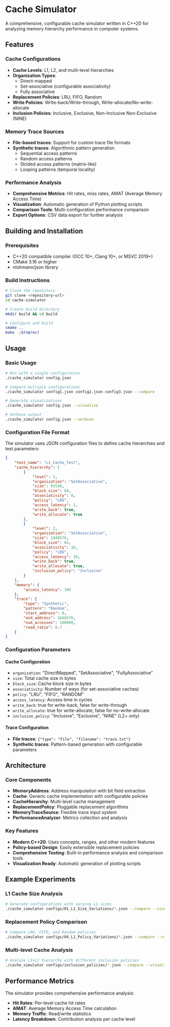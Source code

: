 # Cache Simulator

A comprehensive, configurable cache simulator written in C++20 for analyzing memory hierarchy performance in computer systems.

## Features

### Cache Configurations
- **Cache Levels**: L1, L2, and multi-level hierarchies
- **Organization Types**: 
  - Direct-mapped
  - Set-associative (configurable associativity)
  - Fully associative
- **Replacement Policies**: LRU, FIFO, Random
- **Write Policies**: Write-back/Write-through, Write-allocate/No-write-allocate
- **Inclusion Policies**: Inclusive, Exclusive, Non-Inclusive Non-Exclusive (NINE)

### Memory Trace Sources
- **File-based traces**: Support for custom trace file formats
- **Synthetic traces**: Algorithmic pattern generation
  - Sequential access patterns
  - Random access patterns
  - Strided access patterns (matrix-like)
  - Looping patterns (temporal locality)

### Performance Analysis
- **Comprehensive Metrics**: Hit rates, miss rates, AMAT (Average Memory Access Time)
- **Visualization**: Automatic generation of Python plotting scripts
- **Comparison Tools**: Multi-configuration performance comparison
- **Export Options**: CSV data export for further analysis

## Building and Installation

### Prerequisites
- C++20 compatible compiler (GCC 10+, Clang 10+, or MSVC 2019+)
- CMake 3.16 or higher
- nlohmann/json library

### Build Instructions

```bash
# Clone the repository
git clone <repository-url>
cd cache-simulator

# Create build directory
mkdir build && cd build

# Configure and build
cmake ..
make -j$(nproc)
```

## Usage

### Basic Usage

```bash
# Run with a single configuration
./cache_simulator config.json

# Compare multiple configurations
./cache_simulator config1.json config2.json config3.json --compare

# Generate visualizations
./cache_simulator config.json --visualize

# Verbose output
./cache_simulator config.json --verbose
```

### Configuration File Format

The simulator uses JSON configuration files to define cache hierarchies and test parameters:

```json
{
    "test_name": "L1_Cache_Test",
    "cache_hierarchy": [
        {
            "level": 1,
            "organization": "SetAssociative",
            "size": 65536,
            "block_size": 64,
            "associativity": 8,
            "policy": "LRU",
            "access_latency": 1,
            "write_back": true,
            "write_allocate": true
        },
        {
            "level": 2,
            "organization": "SetAssociative",
            "size": 1048576,
            "block_size": 64,
            "associativity": 16,
            "policy": "LRU",
            "access_latency": 10,
            "write_back": true,
            "write_allocate": true,
            "inclusion_policy": "Inclusive"
        }
    ],
    "memory": {
        "access_latency": 100
    },
    "trace": {
        "type": "Synthetic",
        "pattern": "Random",
        "start_address": 0,
        "end_address": 1048576,
        "num_accesses": 100000,
        "read_ratio": 0.7
    }
}
```

### Configuration Parameters

#### Cache Configuration
- `organization`: "DirectMapped", "SetAssociative", "FullyAssociative"
- `size`: Total cache size in bytes
- `block_size`: Cache block size in bytes
- `associativity`: Number of ways (for set-associative caches)
- `policy`: "LRU", "FIFO", "RANDOM"
- `access_latency`: Access time in cycles
- `write_back`: true for write-back, false for write-through
- `write_allocate`: true for write-allocate, false for no-write-allocate
- `inclusion_policy`: "Inclusive", "Exclusive", "NINE" (L2+ only)

#### Trace Configuration
- **File traces**: `{"type": "File", "filename": "trace.txt"}`
- **Synthetic traces**: Pattern-based generation with configurable parameters

## Architecture

### Core Components

- **MemoryAddress**: Address manipulation with bit field extraction
- **Cache**: Generic cache implementation with configurable policies
- **CacheHierarchy**: Multi-level cache management
- **ReplacementPolicy**: Pluggable replacement algorithms
- **MemoryTraceSource**: Flexible trace input system
- **PerformanceAnalyzer**: Metrics collection and analysis

### Key Features

- **Modern C++20**: Uses concepts, ranges, and other modern features
- **Policy-based Design**: Easily extensible replacement policies
- **Comprehensive Testing**: Built-in performance analysis and comparison tools
- **Visualization Ready**: Automatic generation of plotting scripts

## Example Experiments

### L1 Cache Size Analysis
```bash
# Generate configurations with varying L1 sizes
./cache_simulator configs/01_L1_Size_Variations/*.json --compare --visualize
```

### Replacement Policy Comparison
```bash
# Compare LRU, FIFO, and Random policies
./cache_simulator configs/04_L1_Policy_Variations/*.json --compare --visualize
```

### Multi-level Cache Analysis
```bash
# Analyze L1+L2 hierarchy with different inclusion policies
./cache_simulator configs/inclusion_policies/*.json --compare --visualize
```

## Performance Metrics

The simulator provides comprehensive performance analysis:

- **Hit Rates**: Per-level cache hit rates
- **AMAT**: Average Memory Access Time calculation
- **Memory Traffic**: Read/write statistics
- **Latency Breakdown**: Contribution analysis per cache level
